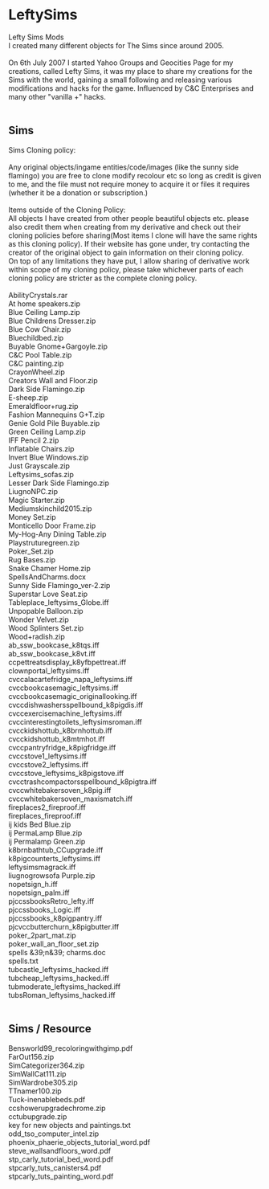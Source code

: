 # LeftySims<br/>
Lefty Sims Mods<br/>
I created many different objects for The Sims since around 2005.<br/>
<br/>
On 6th July 2007 I started Yahoo Groups and Geocities Page for my creations, called Lefty Sims, it was my place to share my creations for the Sims with the world, gaining a small following and releasing various modifications and hacks for the game. Influenced by C&C Enterprises and many other "vanilla +" hacks.<br/>
<br/>
## Sims<br/>
Sims Cloning policy:<br/>
<br/>
Any original objects/ingame entities/code/images (like the sunny side flamingo) you are free to clone modify recolour etc so long as credit is given to me, and the file must not require money to acquire it or files it requires (whether it be a donation or subscription.)<br/><br/>
Items outside of the Cloning Policy:<br/>
All objects I have created from other people beautiful objects etc. please also credit them when creating from my derivative and check out their cloning policies before sharing(Most items I clone will have the same rights as this cloning policy). If their website has gone under, try contacting the creator of the original object to gain information on their cloning policy.<br/>
On top of any limitations they have put, I allow sharing of derivative work within scope of my cloning policy, please take whichever parts of each cloning policy are stricter as the complete cloning policy.<br/>
<br/>
AbilityCrystals.rar<br/>
At home speakers.zip<br/>
Blue Ceiling Lamp.zip<br/>
Blue Childrens Dresser.zip<br/>
Blue Cow Chair.zip<br/>
Bluechildbed.zip<br/>
Buyable Gnome+Gargoyle.zip<br/>
C&C Pool Table.zip<br/>
C&C painting.zip<br/>
CrayonWheel.zip<br/>
Creators Wall and Floor.zip<br/>
Dark Side Flamingo.zip<br/>
E-sheep.zip<br/>
Emeraldfloor+rug.zip<br/>
Fashion Mannequins G+T.zip<br/>
Genie Gold Pile Buyable.zip<br/>
Green Ceiling Lamp.zip<br/>
IFF Pencil 2.zip<br/>
Inflatable Chairs.zip<br/>
Invert Blue Windows.zip<br/>
Just Grayscale.zip<br/>
Leftysims_sofas.zip<br/>
Lesser Dark Side Flamingo.zip<br/>
LiugnoNPC.zip<br/>
Magic Starter.zip<br/>
Mediumskinchild2015.zip<br/>
Money Set.zip<br/>
Monticello Door Frame.zip<br/>
My-Hog-Any Dining Table.zip<br/>
Playstruturegreen.zip<br/>
Poker_Set.zip<br/>
Rug Bases.zip<br/>
Snake Chamer Home.zip<br/>
SpellsAndCharms.docx<br/>
Sunny Side Flamingo_ver-2.zip<br/>
Superstar Love Seat.zip<br/>
Tableplace_leftysims_Globe.iff<br/>
Unpopable Balloon.zip<br/>
Wonder Velvet.zip<br/>
Wood Splinters Set.zip<br/>
Wood+radish.zip<br/>
ab_ssw_bookcase_k8tqs.iff<br/>
ab_ssw_bookcase_k8vt.iff<br/>
ccpettreatsdisplay_k8yfbpettreat.iff<br/>
clownportal_leftysims.iff<br/>
cvccalacartefridge_napa_leftysims.iff<br/>
cvccbookcasemagic_leftysims.iff<br/>
cvccbookcasemagic_originallooking.iff<br/>
cvccdishwashersspellbound_k8pigdis.iff<br/>
cvccexercisemachine_leftysims.iff<br/>
cvccinterestingtoilets_leftysimsroman.iff<br/>
cvcckidshottub_k8brnhottub.iff<br/>
cvcckidshottub_k8mtmhot.iff<br/>
cvccpantryfridge_k8pigfridge.iff<br/>
cvccstove1_leftysims.iff<br/>
cvccstove2_leftysims.iff<br/>
cvccstove_leftysims_k8pigstove.iff<br/>
cvcctrashcompactorsspellbound_k8pigtra.iff<br/>
cvccwhitebakersoven_k8pig.iff<br/>
cvccwhitebakersoven_maxismatch.iff<br/>
fireplaces2_fireproof.iff<br/>
fireplaces_fireproof.iff<br/>
ij kids Bed Blue.zip<br/>
ij PermaLamp Blue.zip<br/>
ij Permalamp Green.zip<br/>
k8brnbathtub_CCupgrade.iff<br/>
k8pigcounterts_leftysims.iff<br/>
leftysimsmagrack.iff<br/>
liugnogrowsofa Purple.zip<br/>
nopetsign_h.iff<br/>
nopetsign_palm.iff<br/>
pjccssbooksRetro_lefty.iff<br/>
pjccssbooks_Logic.iff<br/>
pjccssbooks_k8pigpantry.iff<br/>
pjcvccbutterchurn_k8pigbutter.iff<br/>
poker_2part_mat.zip<br/>
poker_wall_an_floor_set.zip<br/>
spells &39;n&39; charms.doc<br/>
spells.txt<br/>
tubcastle_leftysims_hacked.iff<br/>
tubcheap_leftysims_hacked.iff<br/>
tubmoderate_leftysims_hacked.iff<br/>
tubsRoman_leftysims_hacked.iff<br/>
<br/>
## Sims / Resource<br/>
Bensworld99_recoloringwithgimp.pdf<br/>
FarOut156.zip<br/>
SimCategorizer364.zip<br/>
SimWallCat111.zip<br/>
SimWardrobe305.zip<br/>
TTnamer100.zip<br/>
Tuck-inenablebeds.pdf<br/>
ccshowerupgradechrome.zip<br/>
cctubupgrade.zip<br/>
key for new objects and paintings.txt<br/>
odd_tso_computer_intel.zip<br/>
phoenix_phaerie_objects_tutorial_word.pdf<br/>
steve_wallsandfloors_word.pdf<br/>
stp_carly_tutorial_bed_word.pdf<br/>
stpcarly_tuts_canisters4.pdf<br/>
stpcarly_tuts_painting_word.pdf<br/>
<br/>
<br/>
